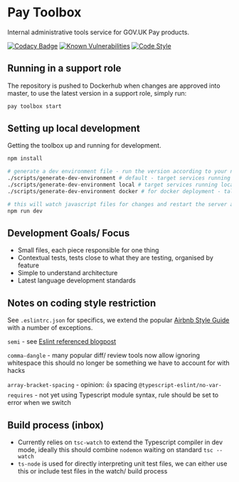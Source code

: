 # Pay Toolbox

Internal administrative tools service for GOV.UK Pay products.

[![Codacy Badge](https://api.codacy.com/project/badge/Grade/16fc800bd9904ee38b3540d470d27c23)](https://www.codacy.com/app/govuk-pay/pay-toolbox?utm_source=github.com&amp;utm_medium=referral&amp;utm_content=alphagov/pay-toolbox&amp;utm_campaign=Badge_Grade)
[![Known Vulnerabilities](https://snyk.io//test/github/alphagov/pay-toolbox/badge.svg?targetFile=package.json)](https://snyk.io//test/github/alphagov/pay-toolbox?targetFile=package.json)
[![Code Style](https://badgen.net/badge/eslint/airbnb/ff5a5f?icon=airbnb)](https://github.com/airbnb/javascript)


## Running in a support role

The repository is pushed to Dockerhub when changes are approved into master, to use
the latest version in a support role, simply run:

```bash
pay toolbox start
```

## Setting up local development

Getting the toolbox up and running for development.

```bash
npm install

# generate a dev environment file - run the version according to your needs
./scripts/generate-dev-environment # default - target services running through SSH tunnel
./scripts/generate-dev-environment local # target services running locally on your machine
./scripts/generate-dev-environment docker # for docker deployment - talk to external network

# this will watch javascript files for changes and restart the server accordingly
npm run dev
```

## Development Goals/ Focus

  * Small files, each piece responsible for one thing
  * Contextual tests, tests close to what they are testing, organised by feature
  * Simple to understand architecture
  * Latest language development standards

## Notes on coding style restriction

See `.eslintrc.json` for specifics, we extend the popular
[Airbnb Style Guide](https://github.com/airbnb/javascript) with a number of
exceptions.

`semi` - see [Eslint referenced blogpost](https://blog.izs.me/2010/12/an-open-letter-to-javascript-leaders-regarding)

`comma-dangle` - many popular diff/ review tools now allow ignoring whitespace
this should no longer be something we have to account for with hacks

`array-bracket-spacing` - opinion: :+1: spacing
`@typescript-eslint/no-var-requires` - not yet using Typescript module syntax, rule should be set to error when we switch

## Build process (inbox)

  * Currently relies on `tsc-watch` to extend the Typescript compiler in dev mode, ideally
    this should combine `nodemon` waiting on standard `tsc --watch`
  * `ts-node` is used for directly interpreting unit test files, we can either use this
    or include test files in the watch/ build process
